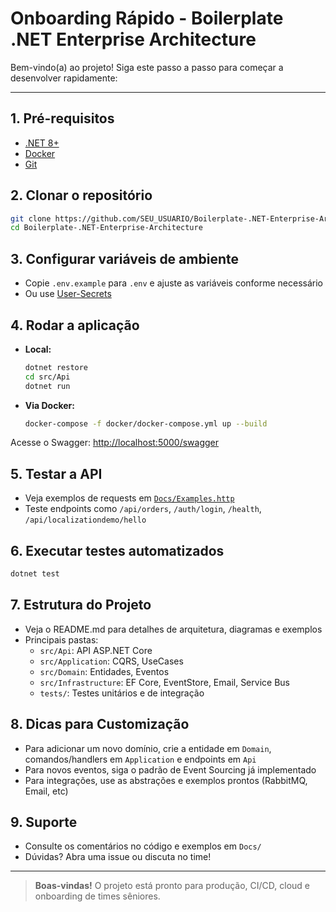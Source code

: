 # Onboarding Rápido - Boilerplate .NET Enterprise Architecture

Bem-vindo(a) ao projeto! Siga este passo a passo para começar a desenvolver rapidamente:

---

## 1. Pré-requisitos
- [.NET 8+](https://dotnet.microsoft.com/download)
- [Docker](https://www.docker.com/get-started)
- [Git](https://git-scm.com/)

## 2. Clonar o repositório
```bash
git clone https://github.com/SEU_USUARIO/Boilerplate-.NET-Enterprise-Architecture.git
cd Boilerplate-.NET-Enterprise-Architecture
```

## 3. Configurar variáveis de ambiente
- Copie `.env.example` para `.env` e ajuste as variáveis conforme necessário
- Ou use [User-Secrets](https://learn.microsoft.com/aspnet/core/security/app-secrets)

## 4. Rodar a aplicação
- **Local:**
  ```bash
  dotnet restore
  cd src/Api
  dotnet run
  ```
- **Via Docker:**
  ```bash
  docker-compose -f docker/docker-compose.yml up --build
  ```

Acesse o Swagger: [http://localhost:5000/swagger](http://localhost:5000/swagger)

## 5. Testar a API
- Veja exemplos de requests em [`Docs/Examples.http`](Examples.http)
- Teste endpoints como `/api/orders`, `/auth/login`, `/health`, `/api/localizationdemo/hello`

## 6. Executar testes automatizados
```bash
dotnet test
```

## 7. Estrutura do Projeto
- Veja o README.md para detalhes de arquitetura, diagramas e exemplos
- Principais pastas:
  - `src/Api`: API ASP.NET Core
  - `src/Application`: CQRS, UseCases
  - `src/Domain`: Entidades, Eventos
  - `src/Infrastructure`: EF Core, EventStore, Email, Service Bus
  - `tests/`: Testes unitários e de integração

## 8. Dicas para Customização
- Para adicionar um novo domínio, crie a entidade em `Domain`, comandos/handlers em `Application` e endpoints em `Api`
- Para novos eventos, siga o padrão de Event Sourcing já implementado
- Para integrações, use as abstrações e exemplos prontos (RabbitMQ, Email, etc)

## 9. Suporte
- Consulte os comentários no código e exemplos em `Docs/`
- Dúvidas? Abra uma issue ou discuta no time!

---

> **Boas-vindas!**
> O projeto está pronto para produção, CI/CD, cloud e onboarding de times sêniores. 